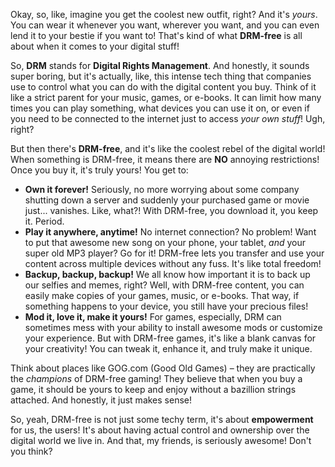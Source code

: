 Okay, so, like, imagine you get the coolest new outfit, right? And it's *yours*. You can wear it whenever you want, wherever you want, and you can even lend it to your bestie if you want to! That's kind of what **DRM-free** is all about when it comes to your digital stuff!

So, **DRM** stands for **Digital Rights Management**. And honestly, it sounds super boring, but it's actually, like, this intense tech thing that companies use to control what you can do with the digital content you buy. Think of it like a strict parent for your music, games, or e-books. It can limit how many times you can play something, what devices you can use it on, or even if you need to be connected to the internet just to access *your own stuff*! Ugh, right?

But then there's **DRM-free**, and it's like the coolest rebel of the digital world! When something is DRM-free, it means there are **NO** annoying restrictions! Once you buy it, it's truly yours! You get to:

* **Own it forever!** Seriously, no more worrying about some company shutting down a server and suddenly your purchased game or movie just... vanishes. Like, what?! With DRM-free, you download it, you keep it. Period.
* **Play it anywhere, anytime!** No internet connection? No problem! Want to put that awesome new song on your phone, your tablet, *and* your super old MP3 player? Go for it! DRM-free lets you transfer and use your content across multiple devices without any fuss. It's like total freedom!
* **Backup, backup, backup!** We all know how important it is to back up our selfies and memes, right? Well, with DRM-free content, you can easily make copies of your games, music, or e-books. That way, if something happens to your device, you still have your precious files!
* **Mod it, love it, make it yours!** For games, especially, DRM can sometimes mess with your ability to install awesome mods or customize your experience. But with DRM-free games, it's like a blank canvas for your creativity! You can tweak it, enhance it, and truly make it unique.

Think about places like GOG.com (Good Old Games) – they are practically the *champions* of DRM-free gaming! They believe that when you buy a game, it should be yours to keep and enjoy without a bazillion strings attached. And honestly, it just makes sense!

So, yeah, DRM-free is not just some techy term, it's about **empowerment** for us, the users! It's about having actual control and ownership over the digital world we live in. And that, my friends, is seriously awesome! Don't you think?